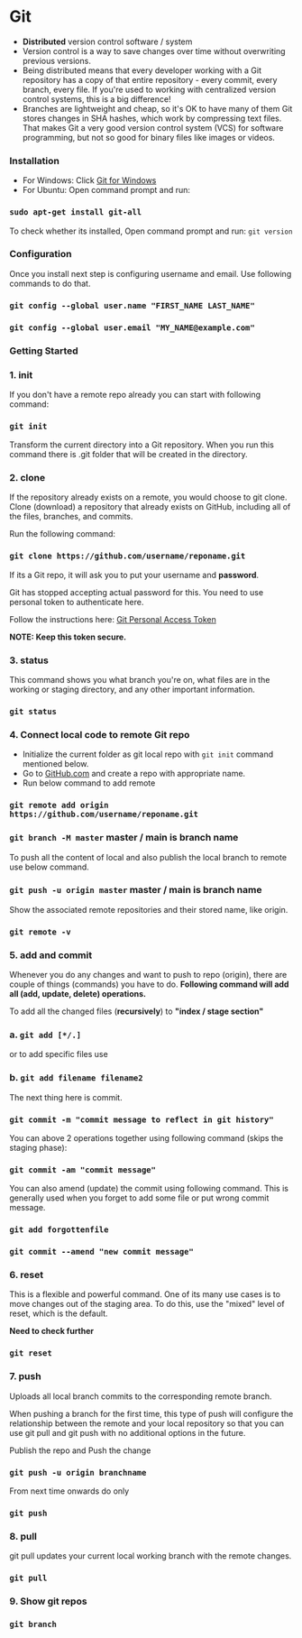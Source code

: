 # Git

- **Distributed** version control software / system
- Version control is a way to save changes over time without overwriting previous versions.
- Being distributed means that every developer working with a Git repository has a copy of that entire repository - every commit, every branch, every file. If you're used to working with centralized version control systems, this is a big difference!
- Branches are lightweight and cheap, so it's OK to have many of them
  Git stores changes in SHA hashes, which work by compressing text files. That makes Git a very good version control system (VCS) for software programming, but not so good for binary files like images or videos.

### Installation

- For Windows: Click [Git for Windows](https://gitforwindows.org/)
- For Ubuntu: Open command prompt and run:

### `sudo apt-get install git-all`

To check whether its installed, Open command prompt and run:
`git version`

### Configuration

Once you install next step is configuring username and email. Use following commands to do that.

### `git config --global user.name "FIRST_NAME LAST_NAME"`

### `git config --global user.email "MY_NAME@example.com"`

### Getting Started

### 1. init

If you don't have a remote repo already you can start with following command:

### `git init`

Transform the current directory into a Git repository. When you run this command there is .git folder that will be created in the directory.

### 2. clone

If the repository already exists on a remote, you would choose to git clone. Clone (download) a repository that already exists on GitHub, including all of the files, branches, and commits.

Run the following command:

### `git clone https://github.com/username/reponame.git`

If its a Git repo, it will ask you to put your username and **password**.

Git has stopped accepting actual password for this. You need to use personal token to authenticate here.

Follow the instructions here: [Git Personal Access Token](https://docs.github.com/en/authentication/keeping-your-account-and-data-secure/creating-a-personal-access-token)

**NOTE: Keep this token secure.**

### 3. status

This command shows you what branch you're on, what files are in the working or staging directory, and any other important information.

### `git status`

### 4. Connect local code to remote Git repo

- Initialize the current folder as git local repo with `git init` command mentioned below.
- Go to [GitHub.com](https://github.com/) and create a repo with appropriate name.
- Run below command to add remote

### `git remote add origin https://github.com/username/reponame.git`

### `git branch -M master` master / main is branch name

To push all the content of local and also publish the local branch to remote use below command.

### `git push -u origin master` master / main is branch name

Show the associated remote repositories and their stored name, like origin.

### `git remote -v`

### 5. add and commit

Whenever you do any changes and want to push to repo (origin), there are couple of things (commands) you have to do. **Following command will add all (add, update, delete) operations.**

To add all the changed files (**recursively**) to **"index / stage section"**

### a. `git add [*/.]`

or to add specific files use

### b. `git add filename filename2`

The next thing here is commit.

### `git commit -m "commit message to reflect in git history"`

You can above 2 operations together using following command (skips the staging phase):

### `git commit -am "commit message"`

You can also amend (update) the commit using following command. This is generally used when you forget to add some file or put wrong commit message.

### `git add forgottenfile`

### `git commit --amend "new commit message"`

### 6. reset

This is a flexible and powerful command. One of its many use cases is to move changes out of the staging area. To do this, use the "mixed" level of reset, which is the default.

**Need to check further**

### `git reset`

### 7. push

Uploads all local branch commits to the corresponding remote branch.

When pushing a branch for the first time, this type of push will configure the relationship between the remote and your local repository so that you can use git pull and git push with no additional options in the future.

Publish the repo and Push the change

### `git push -u origin branchname`

From next time onwards do only

### `git push`

### 8. pull

git pull updates your current local working branch with the remote changes.

### `git pull`

### 9. Show git repos

### `git branch`
